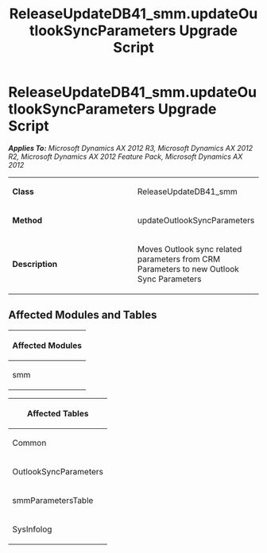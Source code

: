 ﻿---
title: ReleaseUpdateDB41_smm.updateOutlookSyncParameters Upgrade Script
TOCTitle: ReleaseUpdateDB41_smm.updateOutlookSyncParameters Upgrade Script
ms:assetid: 38a15687-9f86-15e1-60ad-5cde94fe0566
ms:mtpsurl: https://msdn.microsoft.com/en-us/library/JJ685211(v=AX.60)
ms:contentKeyID: 49707662
ms.date: 05/18/2015
mtps_version: v=AX.60
---

# ReleaseUpdateDB41\_smm.updateOutlookSyncParameters Upgrade Script 


_**Applies To:** Microsoft Dynamics AX 2012 R3, Microsoft Dynamics AX 2012 R2, Microsoft Dynamics AX 2012 Feature Pack, Microsoft Dynamics AX 2012_

<table>
<colgroup>
<col style="width: 50%" />
<col style="width: 50%" />
</colgroup>
<tbody>
<tr class="odd">
<td><p><strong>Class</strong></p></td>
<td><p>ReleaseUpdateDB41_smm</p></td>
</tr>
<tr class="even">
<td><p><strong>Method</strong></p></td>
<td><p>updateOutlookSyncParameters</p></td>
</tr>
<tr class="odd">
<td><p><strong>Description</strong></p></td>
<td><p>Moves Outlook sync related parameters from CRM Parameters to new Outlook Sync Parameters</p></td>
</tr>
</tbody>
</table>


## Affected Modules and Tables

<table>
<colgroup>
<col style="width: 100%" />
</colgroup>
<thead>
<tr class="header">
<th><p>Affected Modules</p></th>
</tr>
</thead>
<tbody>
<tr class="odd">
<td><p>smm</p></td>
</tr>
</tbody>
</table>


<table>
<colgroup>
<col style="width: 100%" />
</colgroup>
<thead>
<tr class="header">
<th><p>Affected Tables</p></th>
</tr>
</thead>
<tbody>
<tr class="odd">
<td><p>Common</p></td>
</tr>
<tr class="even">
<td><p>OutlookSyncParameters</p></td>
</tr>
<tr class="odd">
<td><p>smmParametersTable</p></td>
</tr>
<tr class="even">
<td><p>SysInfolog</p></td>
</tr>
</tbody>
</table>

  


